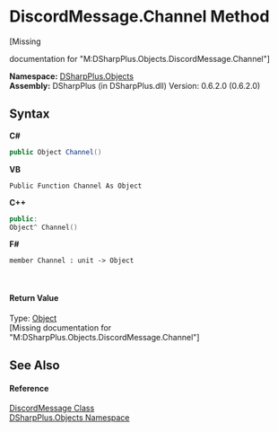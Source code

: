 # DiscordMessage.Channel Method 
 

\[Missing <summary> documentation for "M:DSharpPlus.Objects.DiscordMessage.Channel"\]

**Namespace:**&nbsp;<a href="b70db947-75ff-488f-5245-350c6ca1e522">DSharpPlus.Objects</a><br />**Assembly:**&nbsp;DSharpPlus (in DSharpPlus.dll) Version: 0.6.2.0 (0.6.2.0)

## Syntax

**C#**<br />
``` C#
public Object Channel()
```

**VB**<br />
``` VB
Public Function Channel As Object
```

**C++**<br />
``` C++
public:
Object^ Channel()
```

**F#**<br />
``` F#
member Channel : unit -> Object 

```

<br />

#### Return Value
Type: <a href="http://msdn2.microsoft.com/en-us/library/e5kfa45b" target="_blank">Object</a><br />\[Missing <returns> documentation for "M:DSharpPlus.Objects.DiscordMessage.Channel"\]

## See Also


#### Reference
<a href="624f2cf1-a9bc-96bc-c884-33ba518d0b5d">DiscordMessage Class</a><br /><a href="b70db947-75ff-488f-5245-350c6ca1e522">DSharpPlus.Objects Namespace</a><br />